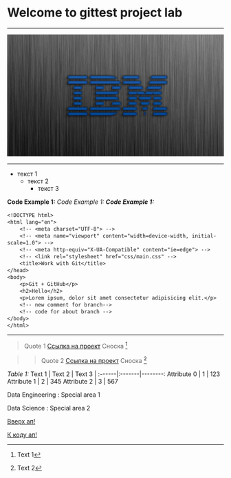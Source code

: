 <a id="ancor1"></a>
# Welcome to gittest project lab
---
[![Картинка](3.jpg)](https://github.com/vonostmann/gittest)



***
* текст 1
    * текст 2
        * текст 3

__Code Example 1:__
_Code Example 1:_
___Code Example 1:___ 
<b id="ancor2"></b>
```
<!DOCTYPE html>
<html lang="en">
    <!-- <meta charset="UTF-8"> -->
    <!-- <meta name="viewport" content="width=device-width, initial-scale=1.0"> -->
    <!-- <meta http-equiv="X-UA-Compatible" content="ie=edge"> -->
    <!-- <link rel="stylesheet" href="css/main.css" -->
    <title>Work with Git</title>
</head>
<body>
    <p>Git + GitHub</p>
    <h2>Hello</h2> 
    <p>Lorem ipsum, dolor sit amet consectetur adipisicing elit.</p>
    <!-- new comment for branch-->
    <!-- code for about branch -->
</body>
</html>
```
***
> Quote 1
[Ссылка на проект](https://github.com/vonostmann/gittest.git) 
Сноска [^1]

>> Quote 2
[Ссылка на проект](https://github.com/vonostmann/gittest.git)
Сноска [^2]

_Table 1:_
Text 1 | Text 2 | Text 3 |
:------|:-------|--------:
Attribute 0 | 1 | 123 
Attribute 1 | 2 | 345
Attribute 2 | 3 | 567

Data Engineering
: Special area 1

Data Science
: Special area 2

[Вверх ап!](#ancor1)

[К коду ап!](#ancor2)

[^1]: Text 1
[^2]: Text 2
